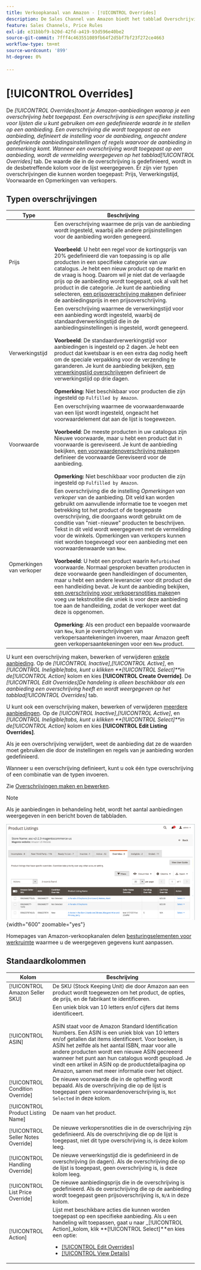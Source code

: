 ```yaml
---
title: Verkoopkanaal van Amazon - [!UICONTROL Overrides]
description: De Sales Channel van Amazon biedt het tabblad Overschrijvingen om u te helpen identificeren en beheren hoe u overschrijvingen toepast in uw Amazon-aanbiedingen.
feature: Sales Channels, Price Rules
exl-id: e31bbbf9-b20d-42fd-a419-93d596e40be2
source-git-commit: 7fff4c463551089fb64f2d5bf7bf23f272ce4663
workflow-type: tm+mt
source-wordcount: '899'
ht-degree: 0%

---
```


# [!UICONTROL Overrides]

De _[!UICONTROL Overrides]_toont je Amazon-aanbiedingen waarop je een overschrijving hebt toegepast. Een overschrijving is een specifieke instelling voor lijsten die u kunt gebruiken om een gedefinieerde waarde in te stellen op een aanbieding. Een overschrijving die wordt toegepast op een aanbieding, definieert de instelling voor de aanbieding, ongeacht andere gedefinieerde aanbiedingsinstellingen of regels waarvoor de aanbieding in aanmerking komt. Wanneer een overschrijving wordt toegepast op een aanbieding, wordt de vermelding weergegeven op het tabblad_[!UICONTROL Overrides]_ tab. De waarde die in de overschrijving is gedefinieerd, wordt in de desbetreffende kolom voor de lijst weergegeven. Er zijn vier typen overschrijvingen die kunnen worden toegepast: Prijs, Verwerkingstijd, Voorwaarde en Opmerkingen van verkopers.

## Typen overschrijvingen

| Type | Beschrijving |
|---------------|----------------------------------------------------------------------------------------------------------------------------------------------------------------------------------------------------------------------------------------------------------------------------------------------------------------------------------------------------------------------------------------------------------------------------------------------------------------------------------------------------------------------------------------------------------------------------------------------------------------------------------------------------------------------------------------------------------------------------------------------------------------------------------------------------------------------------------------------------------------------------------------------------------------------------------------------------------------------------------------------------------------------------------|
| Prijs | Een overschrijving waarmee de prijs van de aanbieding wordt ingesteld, waarbij alle andere prijsinstellingen voor de aanbieding worden genegeerd. <br><br>**Voorbeeld**: U hebt een regel voor de kortingsprijs van 20% gedefinieerd die van toepassing is op alle producten in een specifieke categorie van uw catalogus. Je hebt een nieuw product op de markt en de vraag is hoog. Daarom wil je niet dat de verlaagde prijs op de aanbieding wordt toegepast, ook al valt het product in die categorie. Je kunt de aanbieding selecteren, [een prijsoverschrijving maken](./creating-editing-overrides.md#edit-override-single-listing)en definieer de aanbiedingsprijs in een prijsoverschrijving. |
| Verwerkingstijd | Een overschrijving waarmee de verwerkingstijd voor een aanbieding wordt ingesteld, waarbij de standaardverwerkingstijd die in de aanbiedingsinstellingen is ingesteld, wordt genegeerd.<br><br>**Voorbeeld**: De standaardverwerkingstijd voor aanbiedingen is ingesteld op 2 dagen. Je hebt een product dat kwetsbaar is en een extra dag nodig heeft om de speciale verpakking voor de verzending te garanderen. Je kunt de aanbieding bekijken, [een verwerkingstijd overschrijven](./creating-editing-overrides.md#edit-override-single-listing)en definieert de verwerkingstijd op drie dagen.<br><br>**Opmerking:** Niet beschikbaar voor producten die zijn ingesteld op `Fulfilled by Amazon`. |
| Voorwaarde | Een overschrijving waarmee de voorwaardenwaarde van een lijst wordt ingesteld, ongeacht het voorwaardelement dat aan de lijst is toegewezen.<br><br>**Voorbeeld**: De meeste producten in uw catalogus zijn Nieuwe voorwaarde, maar u hebt een product dat in voorwaarde is gereviseerd. Je kunt de aanbieding bekijken, [een voorwaardenoverschrijving maken](./creating-editing-overrides.md#edit-override-single-listing)en definieer de voorwaarde Gereviseerd voor de aanbieding.<br><br>**Opmerking:** Niet beschikbaar voor producten die zijn ingesteld op `Fulfilled by Amazon`. |
| Opmerkingen van verkoper | Een overschrijving die de instelling _Opmerkingen van verkoper_ van de aanbieding. Dit veld kan worden gebruikt om aanvullende informatie toe te voegen met betrekking tot het product of de toegepaste overschrijving, die doorgaans wordt gebruikt om de conditie van &quot;niet-nieuwe&quot; producten te beschrijven. Tekst in dit veld wordt weergegeven met de vermelding voor de winkels. Opmerkingen van verkopers kunnen niet worden toegevoegd voor een aanbieding met een voorwaardenwaarde van `New`. <br><br>**Voorbeeld**: U hebt een product waarin `Refurbished` voorwaarde. Normaal gesproken bevatten producten in deze voorwaarde geen handleidingen of documenten, maar u hebt een andere leverancier voor dit product die een handleiding bevat. Je kunt de aanbieding bekijken, [een overschrijving voor verkopersnotities maken](./creating-editing-overrides.md#edit-override-single-listing)en voeg uw tekstnotitie die uniek is voor deze aanbieding toe aan de handleiding, zodat de verkoper weet dat deze is opgenomen.<br><br>**Opmerking**: Als een product een bepaalde voorwaarde van `New`, kun je overschrijvingen van verkopersaantekeningen invoeren, maar Amazon geeft geen verkopersaantekeningen voor een `New` product. |

U kunt een overschrijving maken, bewerken of verwijderen [enkele aanbieding](./creating-editing-overrides.md#edit-override-single-listing). Op de _[!UICONTROL Inactive]_,_[!UICONTROL Active]_, en _[!UICONTROL Ineligible]_tabs, kunt u klikken **[!UICONTROL Select]**in de_[!UICONTROL Action]_ kolom en kies **[!UICONTROL Create Override]**. De _[!UICONTROL Edit Overrides]_De handeling is alleen beschikbaar als een aanbieding een overschrijving heeft en wordt weergegeven op het tabblad_[!UICONTROL Overrides]_ tab.

U kunt ook een overschrijving maken, bewerken of verwijderen [meerdere aanbiedingen](./creating-editing-overrides.md#edit-override-multiple-listings). Op de _[!UICONTROL Inactive]_,_[!UICONTROL Active]_, en _[!UICONTROL Ineligible]_tabs, kunt u klikken **[!UICONTROL Select]**in de_[!UICONTROL Action]_ kolom en kies **[!UICONTROL Edit Listing Overrides]**.

Als je een overschrijving verwijdert, weet de aanbieding dat ze de waarden moet gebruiken die door de instellingen en regels van je aanbieding worden gedefinieerd.

Wanneer u een overschrijving definieert, kunt u ook één type overschrijving of een combinatie van de typen invoeren.

Zie [Overschrijvingen maken en bewerken](./creating-editing-overrides.md).

>[!NOTE]
>
>Als je aanbiedingen in behandeling hebt, wordt het aantal aanbiedingen weergegeven in een bericht boven de tabbladen.

![Het tabblad Overschrijvingen](assets/amazon-overrides.png){width="600" zoomable="yes"}

Homepages van Amazon-verkoopkanalen delen [besturingselementen voor werkruimte](./workspace-controls.md) waarmee u de weergegeven gegevens kunt aanpassen.

## Standaardkolommen

| Kolom | Beschrijving |
|------------------------------------|------------------------------------------------------------------------------------------------------------------------------------------------------------------------------------------------------------------------------------------------------------------------------------------------------------------------------------------------------------------------------------------------------------------------------------------------------------------------------------|
| [!UICONTROL Amazon Seller SKU] | De SKU (Stock Keeping Unit) die door Amazon aan een product wordt toegewezen om het product, de opties, de prijs, en de fabrikant te identificeren. |
| [!UICONTROL ASIN] | Een uniek blok van 10 letters en/of cijfers dat items identificeert.<br><br>ASIN staat voor de Amazon Standard Identification Numbers. Een ASIN is een uniek blok van 10 letters en/of getallen dat items identificeert. Voor boeken, is ASIN het zelfde als het aantal ISBN, maar voor alle andere producten wordt een nieuwe ASIN gecreeerd wanneer het punt aan hun catalogus wordt geupload. Je vindt een artikel in ASIN op de productdetailpagina op Amazon, samen met meer informatie over het object. |
| [!UICONTROL Condition Override] | De nieuwe voorwaarde die in de opheffing wordt bepaald. Als de overschrijving die op de lijst is toegepast geen voorwaardenoverschrijving is, `Not Selected` in deze kolom. |
| [!UICONTROL Product Listing Name] | De naam van het product. |
| [!UICONTROL Seller Notes Override] | De nieuwe verkopersnotities die in de overschrijving zijn gedefinieerd. Als de overschrijving die op de lijst is toegepast, niet dit type overschrijving is, is deze kolom leeg. |
| [!UICONTROL Handling Override] | De nieuwe verwerkingstijd die is gedefinieerd in de overschrijving (in dagen). Als de overschrijving die op de lijst is toegepast, geen overschrijving is, is deze kolom leeg. |
| [!UICONTROL List Price Override] | De nieuwe aanbiedingsprijs die in de overschrijving is gedefinieerd. Als de overschrijving die op de aanbieding wordt toegepast geen prijsoverschrijving is, `N/A` in deze kolom. |
| [!UICONTROL Action] | Lijst met beschikbare acties die kunnen worden toegepast op een specifieke aanbieding. Als u een handeling wilt toepassen, gaat u naar _[!UICONTROL Action]_kolom, klik **[!UICONTROL Select]**en kies een optie:<ul><li>[[!UICONTROL Edit Overrides]](./creating-editing-overrides.md#edit-override-single-listing)</li><li>[[!UICONTROL View Details]](./product-listing-details.md)</li></ul> |
